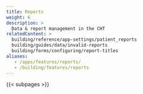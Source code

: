 ```yaml
---
title: Reports
weight: 6
description: >
  Data & report management in the CHT
relatedContent: >
  building/reference/app-settings/patient_reports
  building/guides/data/invalid-reports
  building/forms/configuring/report-titles
aliases:
   - /apps/features/reports/
   - /building/features/reports
---
```


{{< subpages >}}
